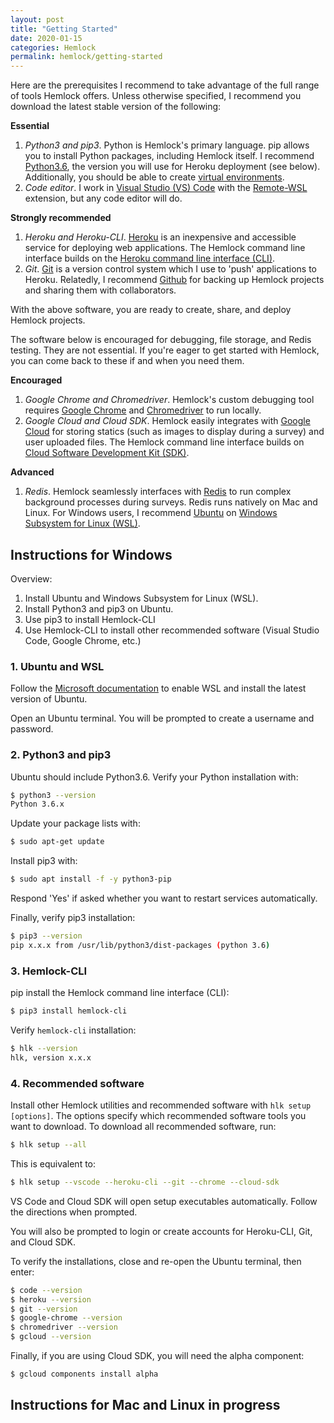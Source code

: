 ```yaml
---
layout: post
title: "Getting Started"
date: 2020-01-15
categories: Hemlock
permalink: hemlock/getting-started
---
```


Here are the prerequisites I recommend to take advantage of the full range of tools Hemlock offers. Unless otherwise specified, I recommend you download the latest stable version of the following:

**Essential**
1. *Python3 and pip3*. Python is Hemlock's primary language. pip allows you to install Python packages, including Hemlock itself. I recommend [Python3.6](https://www.python.org/downloads/release/python-366/), the version you will use for Heroku deployment (see below). Additionally, you should be able to create [virtual environments](https://docs.python.org/3/library/venv.html).
2. *Code editor*. I work in [Visual Studio (VS) Code](https://code.visualstudio.com/download) with the [Remote-WSL](https://code.visualstudio.com/docs/remote/wsl) extension, but any code editor will do.

**Strongly recommended**
1. *Heroku and Heroku-CLI*. [Heroku](https://heroku.com/) is an inexpensive and accessible service for deploying web applications. The Hemlock command line interface builds on the [Heroku command line interface (CLI)](https://devcenter.heroku.com/articles/heroku-cli).
2. *Git*. [Git](https://git-scm.com/) is a version control system which I use to 'push' applications to Heroku. Relatedly, I recommend [Github](https://github.com/) for backing up Hemlock projects and sharing them with collaborators.

With the above software, you are ready to create, share, and deploy Hemlock projects.

The software below is encouraged for debugging, file storage, and Redis testing. They are not essential. If you're eager to get started with Hemlock, you can come back to these if and when you need them.

**Encouraged**
1. *Google Chrome and Chromedriver*. Hemlock's custom debugging tool requires [Google Chrome](https://www.google.com/chrome/) and [Chromedriver](https://chromedriver.chromium.org/downloads) to run locally.
2. *Google Cloud and Cloud SDK*. Hemlock easily integrates with [Google Cloud](https://cloud.google.com/) for storing statics (such as images to display during a survey) and user uploaded files. The Hemlock command line interface builds on [Cloud Software Development Kit (SDK)](https://cloud.google.com/sdk/).

**Advanced**
1. *Redis*. Hemlock seamlessly interfaces with [Redis](https://redis.io) to run complex background processes during surveys. Redis runs natively on Mac and Linux. For Windows users, I recommend [Ubuntu](https://ubuntu.com/) on [Windows Subsystem for Linux (WSL)](https://docs.microsoft.com/en-us/windows/wsl/install-win10). 

## Instructions for Windows

Overview:
1. Install Ubuntu and Windows Subsystem for Linux (WSL).
2. Install Python3 and pip3 on Ubuntu.
3. Use pip3 to install Hemlock-CLI
4. Use Hemlock-CLI to install other recommended software (Visual Studio Code, Google Chrome, etc.)

### 1. Ubuntu and WSL

Follow the [Microsoft documentation](https://docs.microsoft.com/en-us/windows/wsl/install-win10) to enable WSL and install the latest version of Ubuntu.

Open an Ubuntu terminal. You will be prompted to create a username and password.

### 2. Python3 and pip3

Ubuntu should include Python3.6. Verify your Python installation with:

```bash
$ python3 --version
Python 3.6.x
```

Update your package lists with:

```bash
$ sudo apt-get update
```

Install pip3 with:

```bash
$ sudo apt install -f -y python3-pip
```

Respond 'Yes' if asked whether you want to restart services automatically.

Finally, verify pip3 installation:

```bash
$ pip3 --version
pip x.x.x from /usr/lib/python3/dist-packages (python 3.6)
```

### 3. Hemlock-CLI

pip install the Hemlock command line interface (CLI):

```bash
$ pip3 install hemlock-cli
```

Verify `hemlock-cli` installation:

```bash
$ hlk --version
hlk, version x.x.x
```

### 4. Recommended software

Install other Hemlock utilities and recommended software with `hlk setup [options]`. The options specify which recommended software tools you want to download. To download all recommended software, run:

```bash
$ hlk setup --all
```

This is equivalent to:

```bash
$ hlk setup --vscode --heroku-cli --git --chrome --cloud-sdk
```

VS Code and Cloud SDK will open setup executables automatically. Follow the directions when prompted.

You will also be prompted to login or create accounts for Heroku-CLI, Git, and Cloud SDK.

To verify the installations, close and re-open the Ubuntu terminal, then enter:

```bash
$ code --version
$ heroku --version
$ git --version
$ google-chrome --version
$ chromedriver --version
$ gcloud --version
```

Finally, if you are using Cloud SDK, you will need the alpha component:

```bash
$ gcloud components install alpha
```

## Instructions for Mac and Linux in progress